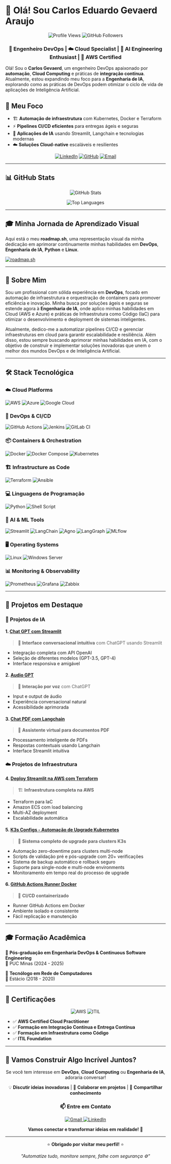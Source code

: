 # 👋 Olá! Sou Carlos Eduardo Gevaerd Araujo

<div align="center">

![Profile Views](https://komarev.com/ghpvc/?username=cadugevaerd&color=blue&style=flat-square)
![GitHub Followers](https://img.shields.io/github/followers/cadugevaerd?style=social)

### 🚀 Engenheiro DevOps | ☁️ Cloud Specialist | 🤖 AI Engineering Enthusiast | 📜 AWS Certified

</div>

Olá! Sou o **Carlos Gevaerd**, um engenheiro DevOps apaixonado por **automação**, **Cloud Computing** e práticas de **integração contínua**. Atualmente, estou expandindo meu foco para a **Engenharia de IA**, explorando como as práticas de DevOps podem otimizar o ciclo de vida de aplicações de Inteligência Artificial.

## 🎯 Meu Foco

- 🏗️ **Automação de infraestrutura** com Kubernetes, Docker e Terraform
- ⚡ **Pipelines CI/CD eficientes** para entregas ágeis e seguras
- 🤖 **Aplicações de IA** usando Streamlit, Langchain e tecnologias modernas
- ☁️ **Soluções Cloud-native** escaláveis e resilientes

<div align="center">

[![LinkedIn](https://img.shields.io/badge/LinkedIn-0077B5?style=for-the-badge&logo=linkedin&logoColor=white)](https://www.linkedin.com/in/carlos-gevaerd-araujo)
[![GitHub](https://img.shields.io/badge/GitHub-100000?style=for-the-badge&logo=github&logoColor=white)](https://github.com/cadugevaerd)
[![Email](https://img.shields.io/badge/Gmail-D14836?style=for-the-badge&logo=gmail&logoColor=white)](mailto:cadu.gevaerd@gmail.com)

</div>

---

## 📊 GitHub Stats

<div align="center">

![GitHub Stats](https://github-readme-stats.vercel.app/api?username=cadugevaerd&show_icons=true&theme=tokyonight&hide_border=true&count_private=true)

![Top Languages](https://github-readme-stats.vercel.app/api/top-langs/?username=cadugevaerd&layout=compact&theme=tokyonight&hide_border=true)

</div>

---

## 🎓 Minha Jornada de Aprendizado Visual

Aqui está o meu **roadmap.sh**, uma representação visual da minha dedicação em aprimorar continuamente minhas habilidades em **DevOps**, **Engenharia de IA**, **Python** e **Linux**. 

[![roadmap.sh](https://roadmap.sh/card/tall/64d04f210d755ccbebe4d1a3?variant=dark&roadmaps=devops%2Cai-engineer%2Cpython%2Clinux)](https://roadmap.sh)

---

## 🚀 Sobre Mim

Sou um profissional com sólida experiência em **DevOps**, focado em automação de infraestrutura e orquestração de containers para promover eficiência e inovação. Minha busca por soluções ágeis e seguras se estende agora à **Engenharia de IA**, onde aplico minhas habilidades em Cloud (AWS e Azure) e práticas de Infraestrutura como Código (IaC) para otimizar o desenvolvimento e deployment de sistemas inteligentes.

Atualmente, dedico-me a automatizar pipelines CI/CD e gerenciar infraestruturas em cloud para garantir escalabilidade e resiliência. Além disso, estou sempre buscando aprimorar minhas habilidades em IA, com o objetivo de construir e implementar soluções inovadoras que unem o melhor dos mundos DevOps e de Inteligência Artificial.

---

## 🛠️ Stack Tecnológica

### ☁️ Cloud Platforms
![AWS](https://img.shields.io/badge/AWS-%23FF9900.svg?style=for-the-badge&logo=amazon-aws&logoColor=white)
![Azure](https://img.shields.io/badge/azure-%230072C6.svg?style=for-the-badge&logo=microsoftazure&logoColor=white)
![Google Cloud](https://img.shields.io/badge/GoogleCloud-%234285F4.svg?style=for-the-badge&logo=google-cloud&logoColor=white)

### 🔄 DevOps & CI/CD
![GitHub Actions](https://img.shields.io/badge/github%20actions-%232671E5.svg?style=for-the-badge&logo=githubactions&logoColor=white)
![Jenkins](https://img.shields.io/badge/jenkins-%232C5263.svg?style=for-the-badge&logo=jenkins&logoColor=white)
![GitLab CI](https://img.shields.io/badge/gitlab%20ci-%23181717.svg?style=for-the-badge&logo=gitlab&logoColor=white)

### 📦 Containers & Orchestration
![Docker](https://img.shields.io/badge/docker-%230db7ed.svg?style=for-the-badge&logo=docker&logoColor=white)
![Docker Compose](https://img.shields.io/badge/docker--compose-%232496ED.svg?style=for-the-badge&logo=docker&logoColor=white)
![Kubernetes](https://img.shields.io/badge/kubernetes-%23326ce5.svg?style=for-the-badge&logo=kubernetes&logoColor=white)

### 🏗️ Infrastructure as Code
![Terraform](https://img.shields.io/badge/terraform-%235835CC.svg?style=for-the-badge&logo=terraform&logoColor=white)
![Ansible](https://img.shields.io/badge/ansible-%231A1918.svg?style=for-the-badge&logo=ansible&logoColor=white)

### 💻 Linguagens de Programação
![Python](https://img.shields.io/badge/python-3670A0?style=for-the-badge&logo=python&logoColor=ffdd54)
![Shell Script](https://img.shields.io/badge/shell_script-%23121011.svg?style=for-the-badge&logo=gnu-bash&logoColor=white)

### 🤖 AI & ML Tools
![Streamlit](https://img.shields.io/badge/Streamlit-%23FE4B4B.svg?style=for-the-badge&logo=streamlit&logoColor=white)
![LangChain](https://img.shields.io/badge/🦜%20LangChain-121212?style=for-the-badge)
![Agno](https://img.shields.io/badge/🔮%20Agno-6366F1?style=for-the-badge&logoColor=white)
![LangGraph](https://img.shields.io/badge/🕸️%20LangGraph-10B981?style=for-the-badge&logoColor=white)
![MLflow](https://img.shields.io/badge/mlflow-%23d9ead3.svg?style=for-the-badge&logo=numpy&logoColor=blue)

### 🖥️ Operating Systems
![Linux](https://img.shields.io/badge/Linux-FCC624?style=for-the-badge&logo=linux&logoColor=black)
![Windows Server](https://img.shields.io/badge/Windows%20Server-0078D4?style=for-the-badge&logo=windows&logoColor=white)

### 📊 Monitoring & Observability
![Prometheus](https://img.shields.io/badge/Prometheus-E6522C?style=for-the-badge&logo=Prometheus&logoColor=white)
![Grafana](https://img.shields.io/badge/grafana-%23F46800.svg?style=for-the-badge&logo=grafana&logoColor=white)
![Zabbix](https://img.shields.io/badge/Zabbix-CC2936?style=for-the-badge&logo=zabbix&logoColor=white)

---

## 🌟 Projetos em Destaque

### 🤖 Projetos de IA

#### 1. **[Chat GPT com Streamlit](https://github.com/cadugevaerd/chat_gpt_streamlit)**
> 💬 **Interface conversacional intuitiva** com ChatGPT usando Streamlit
- Integração completa com API OpenAI
- Seleção de diferentes modelos (GPT-3.5, GPT-4)
- Interface responsiva e amigável

#### 2. **[Audio GPT](https://github.com/cadugevaerd/audio_gpt)**
> 🎤 **Interação por voz** com ChatGPT
- Input e output de áudio
- Experiência conversacional natural
- Acessibilidade aprimorada

#### 3. **[Chat PDF com Langchain](https://github.com/cadugevaerd/chat_pdf)**
> 📄 **Assistente virtual para documentos PDF**
- Processamento inteligente de PDFs
- Respostas contextuais usando Langchain
- Interface Streamlit intuitiva

### ☁️ Projetos de Infraestrutura

#### 4. **[Deploy Streamlit na AWS com Terraform](https://github.com/cadugevaerd/terraform_fifa2023_balance)**
> 🏗️ **Infraestrutura completa na AWS**
- Terraform para IaC
- Amazon ECS com load balancing
- Multi-AZ deployment
- Escalabilidade automática

#### 5. **[K3s Configs - Automação de Upgrade Kubernetes](https://github.com/cadugevaerd/k3s-configs)**
> 🚀 **Sistema completo de upgrade para clusters K3s**
- Automação zero-downtime para clusters multi-node
- Scripts de validação pré e pós-upgrade com 20+ verificações
- Sistema de backup automático e rollback seguro
- Suporte para single-node e multi-node environments
- Monitoramento em tempo real do processo de upgrade

#### 6. **[GitHub Actions Runner Docker](https://github.com/cadugevaerd/runner-github)**
> 🔄 **CI/CD containerizado**
- Runner GitHub Actions em Docker
- Ambiente isolado e consistente
- Fácil replicação e manutenção

---

## 🎓 Formação Acadêmica

🎯 **Pós-graduação em Engenharia DevOps & Continuous Software Engineering**  
📍 PUC Minas (2024 - 2025)

🎯 **Tecnólogo em Rede de Computadores**  
📍 Estácio (2018 - 2020)

---

## 🏅 Certificações

<div align="center">

![AWS](https://img.shields.io/badge/AWS%20Certified-Cloud%20Practitioner-FF9900?style=for-the-badge&logo=amazon-aws&logoColor=white)
![ITIL](https://img.shields.io/badge/ITIL-Foundation-purple?style=for-the-badge)

</div>

- ✅ **AWS Certified Cloud Practitioner**
- ✅ **Formação em Integração Contínua e Entrega Contínua**
- ✅ **Formação em Infraestrutura como Código**
- ✅ **ITIL Foundation**

---

## 🤝 Vamos Construir Algo Incrível Juntos?

<div align="center">

Se você tem interesse em **DevOps**, **Cloud Computing** ou **Engenharia de IA**, adoraria conversar!

💡 **Discutir ideias inovadoras** | 🚀 **Colaborar em projetos** | 🎯 **Compartilhar conhecimento**

### 📫 Entre em Contato

<a href="mailto:cadu.gevaerd@gmail.com">
  <img src="https://img.shields.io/badge/Gmail-D14836?style=for-the-badge&logo=gmail&logoColor=white" alt="Gmail"/>
</a>
<a href="https://www.linkedin.com/in/carlos-gevaerd-araujo/">
  <img src="https://img.shields.io/badge/LinkedIn-0077B5?style=for-the-badge&logo=linkedin&logoColor=white" alt="LinkedIn"/>
</a>

**Vamos conectar e transformar ideias em realidade! 🚀**

</div>

---

<div align="center">

⭐ **Obrigado por visitar meu perfil!** ⭐

*"Automatize tudo, monitore sempre, falhe com segurança ⚙️"*

</div>